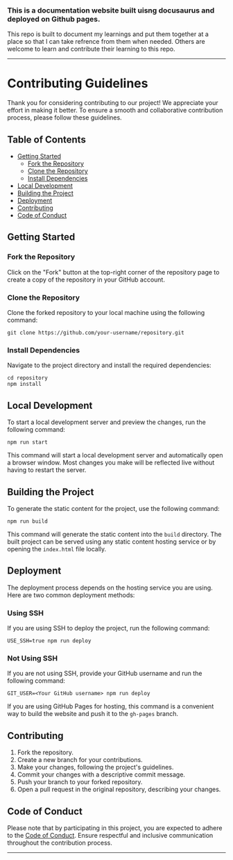 ### This is a documentation website built uisng docusaurus and deployed on Github pages.

This repo is built to document my learnings and put them together at a place so that I can take refrence from them when needed.
Others are welcome to learn and contribute their learning to this repo.

---

# Contributing Guidelines

Thank you for considering contributing to our project! We appreciate your effort in making it better. To ensure a smooth and collaborative contribution process, please follow these guidelines.

## Table of Contents

- [Getting Started](#getting-started)
  - [Fork the Repository](#fork-the-repository)
  - [Clone the Repository](#clone-the-repository)
  - [Install Dependencies](#install-dependencies)
- [Local Development](#local-development)
- [Building the Project](#building-the-project)
- [Deployment](#deployment)
- [Contributing](#contributing)
- [Code of Conduct](#code-of-conduct)

## Getting Started

### Fork the Repository

Click on the "Fork" button at the top-right corner of the repository page to create a copy of the repository in your GitHub account.

### Clone the Repository

Clone the forked repository to your local machine using the following command:

```
git clone https://github.com/your-username/repository.git
```

### Install Dependencies

Navigate to the project directory and install the required dependencies:

```
cd repository
npm install
```

## Local Development

To start a local development server and preview the changes, run the following command:

```
npm run start
```

This command will start a local development server and automatically open a browser window. Most changes you make will be reflected live without having to restart the server.

## Building the Project

To generate the static content for the project, use the following command:

```
npm run build
```

This command will generate the static content into the `build` directory. The built project can be served using any static content hosting service or by opening the `index.html` file locally.

## Deployment

The deployment process depends on the hosting service you are using. Here are two common deployment methods:

### Using SSH

If you are using SSH to deploy the project, run the following command:

```
USE_SSH=true npm run deploy
```

### Not Using SSH

If you are not using SSH, provide your GitHub username and run the following command:

```
GIT_USER=<Your GitHub username> npm run deploy
```

If you are using GitHub Pages for hosting, this command is a convenient way to build the website and push it to the `gh-pages` branch.

## Contributing

1. Fork the repository.
2. Create a new branch for your contributions.
3. Make your changes, following the project's guidelines.
4. Commit your changes with a descriptive commit message.
5. Push your branch to your forked repository.
6. Open a pull request in the original repository, describing your changes.

## Code of Conduct

Please note that by participating in this project, you are expected to adhere to the [Code of Conduct](link-to-code-of-conduct). Ensure respectful and inclusive communication throughout the contribution process.

---

